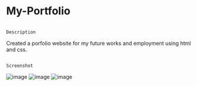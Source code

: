 # My-Portfolio
                                                                          
                                                                         Description
Created a porfolio website for my future works and employment using html and css.

                                                                         Screenshot
![image](https://user-images.githubusercontent.com/104745834/171306098-9d6e69bd-8d0b-47e6-a15a-d3f004f454ee.png)
![image](https://user-images.githubusercontent.com/104745834/171306154-21f64e8e-f88b-4601-b777-35c6355c7092.png)
![image](https://user-images.githubusercontent.com/104745834/171306181-757e226e-29fb-4048-b866-2c340d889220.png)
